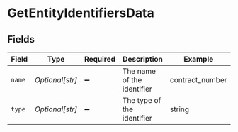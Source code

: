 # GetEntityIdentifiersData


## Fields

| Field                      | Type                       | Required                   | Description                | Example                    |
| -------------------------- | -------------------------- | -------------------------- | -------------------------- | -------------------------- |
| `name`                     | *Optional[str]*            | :heavy_minus_sign:         | The name of the identifier | contract_number            |
| `type`                     | *Optional[str]*            | :heavy_minus_sign:         | The type of the identifier | string                     |